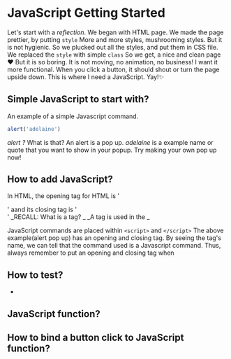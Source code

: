 # JavaScript Getting Started

Let's start with a _reflection_.
We began with HTML page.
We made the page prettier, by putting `style`
More and more styles, mushrooming styles.
But it is not hygienic. So we plucked out all the styles, and put them in CSS file.
We replaced the `style` with simple `class`
So we get, a nice and clean page :heart:
But it is so boring. It is not moving, no animation, no business!
I want it more functional. When you click a button, it should shout or turn the page upside down.
This is where I need a JavaScript. Yay!:sparkles:



## Simple JavaScript to start with?
An example of a simple Javascript command.

```javascript
alert('adelaine')
```

_alert ?_ What is that? An alert is a pop up. _adelaine_ is a example name or quote that you want to show in your popup.
Try making your own pop up now!

## How to add JavaScript?
In HTML, the opening tag for HTML is '<div>' aand its closing tag is '</div>'
_RECALL: What is a tag? _
_A tag is used in the _

JavaScript commands are placed within `<script>` and `</script>`
The above example(alert pop up) has an opening and closing tag. By seeing the tag's name, we can tell that the command used is a Javascript command. Thus, always remember to put an opening and closing tag when


## How to test?
-
## JavaScript function?

## How to bind a button click to JavaScript function?
